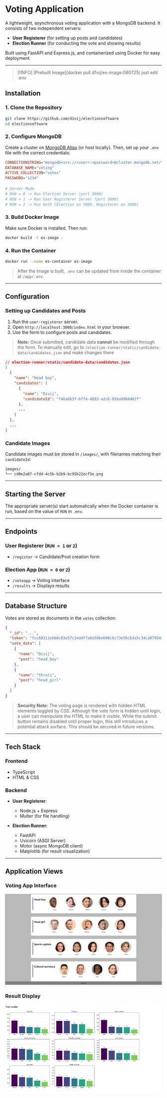 # Voting Application

A lightweight, asynchronous voting application with a MongoDB backend. It consists of two independent servers:  
- **User Registerer** (for setting up posts and candidates)  
- **Election Runner** (for conducting the vote and showing results)  

Built using FastAPI and Express.js, and containerized using Docker for easy deployment.

---
> [!INFO]
> [Prebuilt Image](docker pull d1vij/es-image:080725) just edit .env
## Installation

### 1. Clone the Repository
```sh
git clone https://github.com/d1vij/electionsoftware
cd electionsoftware
````

### 2. Configure MongoDB

Create a cluster on [MongoDB Atlas](https://cloud.mongodb.com) (or host locally).
Then, set up your `.env` file with the correct credentials:

```ini
CONNECTIONSTRING="mongodb+srv://<user>:<password>@cluster.mongodb.net/"
DATABASE_NAME="voting"
ACTIVE_COLLECTION="votes"
PASSWORD="1234"

# Server Mode
# RUN = 0 -> Run Election Server (port 3000)
# RUN = 1 -> Run User Registerer Server (port 3000)
# RUN = 2 -> Run both (Election on 5000, Registerer on 3000)
```

### 3. Build Docker Image

Make sure Docker is installed. Then run:

```sh
docker build -t es-image .
```

### 4. Run the Container

```sh
docker run --name es-container es-image
```

> After the image is built, `.env` can be updated from inside the container at `/app/.env`.

---

## Configuration
### Setting up Candidates and Posts

1. Run the `user-registerer` server.
2. Open `http://localhost:3000/index.html` in your browser.
3. Use the form to configure posts and candidates.

> **Note:** Once submitted, candidate data **cannot** be modified through the form. To manually edit, go to `/election-runner/static/candidate-data/candidates.json` and make changes there

```json
// election-runner/static/candidate-data/candidates.json
[
  {
    "name": "Head boy",
    "candidates": [
      {
        "name": "Divij",
        "candidateId": "f46a663f-bff4-4083-a2c6-91ba9960402f"
      },
      ...
    ]
  },
  ...
]
```

### Candidate Images

Candidate images must be stored in `/images/`, with filenames matching their `candidateId`:

```
images/
└── cd0e2a07-cfdd-4c5b-b2b9-bc95b22ecf5e.png
```

---

## Starting the Server

The appropriate server(s) start automatically when the Docker container is run, based on the value of `RUN` in `.env`.

---

## Endpoints

### User Registerer (`RUN = 1` or `2`)

* `/register` → Candidate/Post creation form

### Election App (`RUN = 0` or `2`)

* `/voteapp` → Voting interface
* `/results` → Displays results

---

## Database Structure

Votes are stored as documents in the `votes` collection:

```json
{
  "_id": "...",
  "token": "fcc68311ebb8c02e57c2eddf7a0a596eb98c6c73e56cb3a5c34ca079543ef221",
  "vote_data": [
    {
      "name": "Divij",
      "post": "head_boy"
    },
    {
      "name": "Shruti",
      "post": "head_girl"
    }
  ]
}
```

> **Security Note:**
> The voting page is rendered with hidden HTML elements toggled by CSS. Although the vote form is hidden until login, a  user can manipulate the HTML to make it visible. While the submit button remains disabled until proper login, this still introduces a potential attack surface. This should be secured in future versions.

---

## Tech Stack

### Frontend

* TypeScript
* HTML & CSS

### Backend

* **User Registerer**:

  * Node.js + Express
  * Multer (for file handling)

* **Election Runner**:

  * FastAPI
  * Uvicorn (ASGI Server)
  * Motor (async MongoDB client)
  * Matplotlib (for result visualization)

---

## Application Views

### Voting App Interface

![Voting App](voteapp.png)

### Result Display

![Results](results.png)

